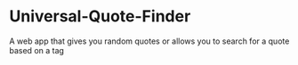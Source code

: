 # Universal-Quote-Finder
A web app that gives you random quotes or allows you to search for a quote based on a tag
